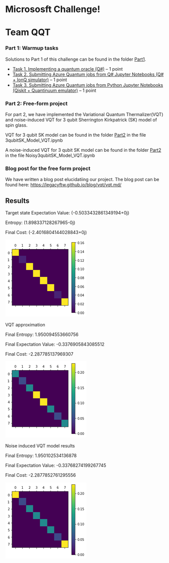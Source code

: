 # Micrososft Challenge!

# Team QQT

### Part 1: Warmup tasks
Solutions to Part 1 of this challenge can be found in the folder [Part1](./Part1).
* [Task 1. Implementing a quantum oracle (Q#)](./Part1/Task1_QuantumOracleQsharp.ipynb) – 1 point
* [Task 2. Submitting Azure Quantum jobs from Q# Jupyter Notebooks (Q# + IonQ simulator)](./Part1/Task2_DeutschAlgorithmQsharpIonQ.ipynb) – 1 point
* [Task 3. Submitting Azure Quantum jobs from Python Jupyter Notebooks (Qiskit + Quantinuum emulator)](./Part1/Task3_QrngQiskitQuantinuum.ipynb) – 1 point

### Part 2: Free-form project
For part 2, we have implemented the Variational Quantum Thermalizer(VQT) and noise-induced VQT for 3 qubit Sherrington Kirkpatrick (SK) model of spin glass.
 
VQT for 3 qubit SK model can be found in  the folder [Part2](./Part2) in the file 3qubitSK_Model_VQT.ipynb

A noise-induced VQT for 3 qubit SK model can be found in  the folder [Part2](./Part2) in the file Noisy3qubitSK_Model_VQT.ipynb



### Blog post for the free form project
We have written a blog post elucidatiing our project.
The blog post can be found here: https://legacyftw.github.io/blog/vqt/vqt.md/




## Results
Target state
Expectation Value: (-0.5033432861349194+0j)

Entropy: (1.898337128267965-0j)

Final Cost: (-2.4016804144028843+0j)

![target.png](figures/target.png)

VQT approximation

Final Entropy: 1.950094553660756

Final Expectation Value: -0.3376905843085512

Final Cost: -2.287785137969307

![vqt.png](figures/vqt.png)

Noise induced VQT model results

Final Entropy: 1.950102534136878

Final Expectation Value: -0.33768274199267745

Final Cost: -2.2877852761295556

![noise.png](figures/noise.png)
